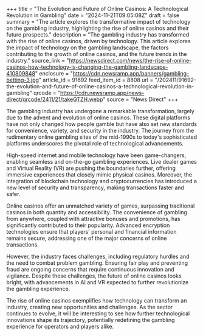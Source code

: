 +++
title = "The Evolution and Future of Online Casinos: A Technological Revolution in Gambling"
date = "2024-11-21T09:05:08Z"
draft = false
summary = "The article explores the transformative impact of technology on the gambling industry, highlighting the rise of online casinos and their future prospects."
description = "The gambling industry has transformed with the rise of online casinos, driven by technology. This article explores the impact of technology on the gambling landscape, the factors contributing to the growth of online casinos, and the future trends in the industry."
source_link = "https://newsdirect.com/news/the-rise-of-online-casinos-how-technology-is-changing-the-gambling-landscape-410809848"
enclosure = "https://cdn.newsramp.app/banners/gambling-betting-3.jpg"
article_id = 91692
feed_item_id = 8808
url = "/202411/91692-the-evolution-and-future-of-online-casinos-a-technological-revolution-in-gambling"
qrcode = "https://cdn.newsramp.app/news-direct/qrcode/2411/21/takeGTZH.webp"
source = "News Direct"
+++

<p>The gambling industry has undergone a remarkable transformation, largely due to the advent and evolution of online casinos. These digital platforms have not only changed how people gamble but have also set new standards for convenience, variety, and security in the industry. The journey from the rudimentary online gambling sites of the mid-1990s to today's sophisticated platforms underscores the pivotal role of technological advancements.</p><p>High-speed internet and mobile technology have been game-changers, enabling seamless and on-the-go gambling experiences. Live dealer games and Virtual Reality (VR) are pushing the boundaries further, offering immersive experiences that closely mimic physical casinos. Moreover, the integration of blockchain technology and cryptocurrencies has introduced a new level of security and transparency, making transactions faster and safer.</p><p>Online casinos offer an unmatched variety of games, surpassing traditional casinos in both quantity and accessibility. The convenience of gambling from anywhere, coupled with attractive bonuses and promotions, has significantly contributed to their popularity. Advanced encryption technologies ensure that players' personal and financial information remains secure, addressing one of the major concerns of online transactions.</p><p>However, the industry faces challenges, including regulatory hurdles and the need to combat problem gambling. Ensuring fair play and preventing fraud are ongoing concerns that require continuous innovation and vigilance. Despite these challenges, the future of online casinos looks bright, with advancements in AI and VR expected to further revolutionize the gambling experience.</p><p>The rise of online casinos exemplifies how technology can transform an industry, creating new opportunities and challenges. As the sector continues to evolve, it will be interesting to see how further technological innovations shape its trajectory, potentially redefining the gambling experience for operators and players alike.</p>